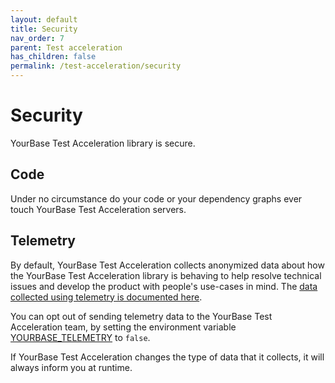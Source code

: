 ```yaml
---
layout: default
title: Security
nav_order: 7
parent: Test acceleration
has_children: false
permalink: /test-acceleration/security
---
```


# Security
YourBase Test Acceleration library is secure. 

## Code
Under no circumstance do your code or your dependency graphs ever touch YourBase Test Acceleration servers.

## Telemetry
By default, YourBase Test Acceleration collects anonymized data about how the YourBase Test Acceleration library is behaving to help resolve technical issues and develop the product with people's use-cases in mind. The [data collected using telemetry is documented here](https://yourbase.io/data-usage). 

You can opt out of sending telemetry data to the YourBase Test Acceleration team, by setting the environment variable [YOURBASE_TELEMETRY](reference/configuration-options.md#yourbase_telemetry) to `false`.

If YourBase Test Acceleration changes the type of data that it collects, it will always inform you at runtime. 
